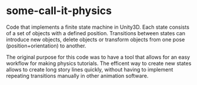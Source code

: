 # some-call-it-physics

Code that implements a finite state machine in Unity3D.
Each state consists of a set of objects with a defined position.
Transitions between states can introduce new objects, delete objects or transform objects from one pose (position+orientation) to another.

The original purpose for this code was to have a tool that allows for an easy workflow for making physics tutorials.
The efficent way to create new states allows to create long story lines quickly, without having to implement repeating transitions manually in other animation software. 
